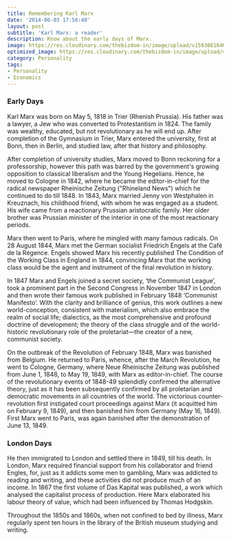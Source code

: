 ```yaml
---
title: Remembering Karl Marx
date: '2014-06-03 17:56:40'
layout: post
subtitle: 'Karl Marx: a reader'
description: Know about the early days of Marx.
image: https://res.cloudinary.com/thebizdom-in/image/upload/v1593861640/karl_qon7dv.jpg
optimized_image: https://res.cloudinary.com/thebizdom-in/image/upload/v1593861640/karl_qon7dv.jpg
category: Personality
tags:
- Personality
- Economics
---
```


### **Early Days**

Karl Marx was born on May 5, 1818 in Trier (Rhenish Prussia). His father was a lawyer, a Jew who was converted to Protestantism in 1824. The family was wealthy, educated, but not revolutionary as he will end up. After completion of the Gymnasium in Trier, Marx entered the university, first at Bonn, then in Berlin, and studied law, after that history and philosophy.
 
After completion of university studies, Marx moved to Bonn reckoning for a professorship, however this path was barred by the government's growing opposition to classical liberalism and the Young Hegelians.
Hence, he moved to Cologne in 1842, where he became the editor-in-chief for the radical newspaper Rheinische Zeitung ("Rhineland News") which he continued to do till 1848.
In 1843, Marx married Jenny von Westphalen in Kreuznach, his childhood friend, with whom he was engaged as a student. His wife came from a reactionary Prussian aristocratic family. Her older brother was Prussian minister of the interior in one of the most reactionary periods. 
 
Marx then went to Paris, where he mingled with many famous radicals. On 28 August 1844, Marx met the German socialist Friedrich Engels at the Café de la Régence. Engels showed Marx his recently published The Condition of the Working Class in England in 1844, convincing Marx that the working class would be the agent and instrument of the final revolution in history.
 
In 1847 Marx and Engels joined a secret society, ‘the Communist League’, took a prominent part in the Second Congress in November 1847 in London and then wrote their famous work  published in February 1848 ‘Communist Manifesto’. With the clarity and brilliance of genius, this work outlines a new world-conception, consistent with materialism, which also embrace the realm of social life; dialectics, as the most comprehensive and profound doctrine of development; the theory of the class struggle and of the world-historic revolutionary role of the proletariat—the creator of a new, communist society.
 
On the outbreak of the Revolution of February 1848, Marx was banished from Belgium. He returned to Paris, whence, after the March Revolution, he went to Cologne, Germany, where Neue Rheinische Zeitung was published from June 1, 1848, to May 19, 1849, with Marx as editor-in-chief. The course of the revolutionary events of 1848-49 splendidly confirmed the alternative theory, just as it has been subsequently confirmed by all proletarian and democratic movements in all countries of the world. The victorious counter-revolution first instigated court proceedings against Marx (it acquitted him on February 9, 1849), and then banished him from Germany (May 16, 1849). First Marx went to Paris, was again banished after the demonstration of June 13, 1849.

### **London Days**
He then immigrated to London and settled there in 1849, till his death. In London, Marx required financial support from his collaborator and friend Engles, for, just as it addicts some men to gambling, Marx was addicted to reading and writing, and these activities did not produce much of an income.
In 1867 the first volume of Das Kapital was published, a work which analysed the capitalist process of production. Here Marx elaborated his labour theory of value, which had been influenced by Thomas Hodgskin.
 
Throughout the 1850s and 1860s, when not confined to bed by illness, Marx regularly spent ten hours in the library of the British museum studying and writing.
